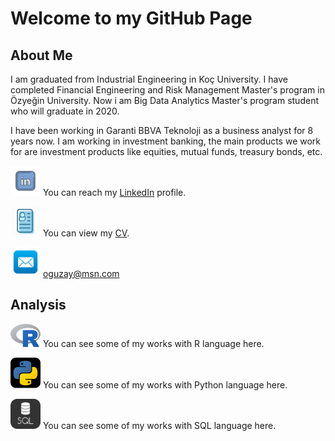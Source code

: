 # Welcome to my GitHub Page

## About Me

I am graduated from Industrial Engineering in Koç University. I have completed Financial Engineering and Risk Management Master's program in Özyeğin University. Now i am Big Data Analytics Master's program student who will graduate in 2020.

I have been working in Garanti BBVA Teknoloji as a business analyst for 8 years now. I am working in investment banking, the main products we work for are investment products like equities, mutual funds, treasury bonds, etc.

<img src="linkedin.png" width="48"> You can reach my [LinkedIn](https://www.linkedin.com/in/o%C4%9Fuz-ay-7b01b022/) profile.

<img src="cv.png" width="48"> You can view my [CV](OguzAy-CV.pdf).

<img src="mail.jpg" width="48"> oguzay@msn.com


## Analysis

<img src="r.png" width="48"> You can see some of my works with R language here.

<img src="python.png" width="48"> You can see some of my works with Python language here.

<img src="sql.jpg" width="48"> You can see some of my works with SQL language here.
